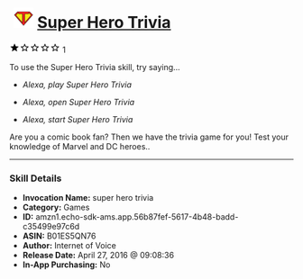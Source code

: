 # &nbsp;<img src="skill_icon" alt="Super Hero Trivia icon" width="36"> [Super Hero Trivia](http://alexa.amazon.com/#skills/amzn1.echo-sdk-ams.app.56b87fef-5617-4b48-badd-c35499e97c6d)
![1 stars](../../images/ic_star_black_18dp_1x.png)![1 stars](../../images/ic_star_border_black_18dp_1x.png)![1 stars](../../images/ic_star_border_black_18dp_1x.png)![1 stars](../../images/ic_star_border_black_18dp_1x.png)![1 stars](../../images/ic_star_border_black_18dp_1x.png) 1

To use the Super Hero Trivia skill, try saying...

* *Alexa, play Super Hero Trivia*

* *Alexa, open Super Hero Trivia*

* *Alexa, start Super Hero Trivia*

Are you a comic book fan? Then we have the trivia game for you! Test your knowledge of Marvel and DC heroes..

***

### Skill Details

* **Invocation Name:** super hero trivia
* **Category:** Games
* **ID:** amzn1.echo-sdk-ams.app.56b87fef-5617-4b48-badd-c35499e97c6d
* **ASIN:** B01ES5QN76
* **Author:** Internet of Voice
* **Release Date:** April 27, 2016 @ 09:08:36
* **In-App Purchasing:** No
